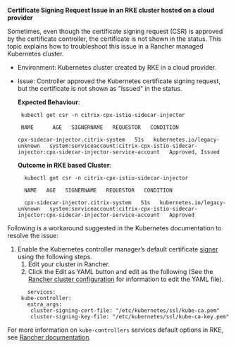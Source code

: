 **Certificate Signing Request Issue in an RKE cluster hosted on a cloud provider**

Sometimes, even though the certificate signing request (CSR) is approved by the certificate controller, the certificate is not shown in the status. This topic explains how to troubleshoot this issue in a Rancher managed Kubernetes cluster.

- Environment: Kubernetes cluster created by RKE in a cloud provider.

- Issue: Controller approved the Kubernetes certificate signing request, but the certificate is not shown as "Issued" in the status.

    **Expected Behaviour**:
    ```
     kubectl get csr -n citrix-cpx-istio-sidecar-injector

     NAME      AGE   SIGNERNAME   REQUESTOR   CONDITION

    cpx-sidecar-injector.citrix-system   51s   kubernetes.io/legacy-unknown   system:serviceaccount:citrix-cpx-istio-sidecar-injector:cpx-sidecar-injector-service-account   Approved, Issued
  ```
    
    **Outcome in RKE based Cluster**:
    
        kubectl get csr -n citrix-cpx-istio-sidecar-injector

        NAME   AGE   SIGNERNAME   REQUESTOR   CONDITION

        cpx-sidecar-injector.citrix-system   51s   kubernetes.io/legacy-unknown   system:serviceaccount:citrix-cpx-istio-sidecar-injector:cpx-sidecar-injector-service-account   Approved

Following is a workaround suggested in the Kubernetes documentation to resolve the issue:

1.	Enable the Kubernetes controller manager’s default certificate [signer](https://kubernetes.io/docs/tasks/tls/managing-tls-in-a-cluster/#a-note-to-cluster-administrators) using the following steps.
    1.	Edit your cluster in Rancher.
    2.	Click the Edit as YAML button and edit as the following (See the [Rancher cluster configuration](https://rancher.com/docs/rancher/v2.x/en/cluster-admin/editing-clusters/) for information to edit the YAML file).
    ```
 	   services:
     kube-controller: 
       extra_args: 
        cluster-signing-cert-file: "/etc/kubernetes/ssl/kube-ca.pem"
        cluster-signing-key-file: "/etc/kubernetes/ssl/kube-ca-key.pem"
 	```

For more information on `kube-controllers` services default options in RKE, see [Rancher documentation](https://rancher.com/docs/rke/latest/en/config-options/services/#kubernetes-controller-manager).

